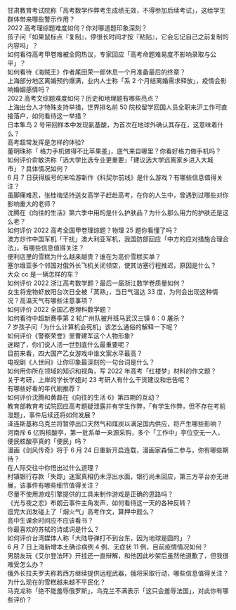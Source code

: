 甘肃教育考试院称「高考数学作弊考生成绩无效，不得参加后续考试」，这给学生群体带来哪些警示作用？  
2022 高考理综题难度如何？你对哪道题印象深刻？  
孩子问「如果鼠标点『复制』，停很长时间才按『粘贴』，它会忘记自己之前复制的内容吗」？  
如何看待高考甲卷难被全网热议，专家回应「高考命题难易度不影响录取与公平」？  
如何看待《海贼王》作者尾田荣一郎休息一个月准备最后的终章？  
上海部分地区离婚预约爆满，业内人士称「系 2 个月结离婚需求释放」，疫情会影响婚姻感情吗？  
2022 高考文综题难度如何？历史和地理题有哪些亮点？  
上海出台人才特殊支持举措，世界排名前 50 院校留学回国人员全职来沪工作可直接落户，如何看待这一举措？  
日本隼鸟 2 号带回样本中发现氨基酸，为首次在地球外确认其存在，这意味着什么？  
高考超常发挥是怎样的体验?  
董明珠称「 格力手机做得不比苹果差」，底气来自哪里？你看好格力做手机吗？  
如何评价俞敏洪称「选大学比选专业更重要」「建议选大学远离家乡进入大城市」？具体情况如何？  
6 月 7 日获得版号的米哈游新作《科契尔前线》是什么游戏？有哪些信息值得关注？  
虽脚痛难忍，张桂梅坚持送女高学子赶赴高考，在你的人生中，曾遇到过哪些对你影响重大的老师？  
沈腾在《向往的生活》第六季中用的是什么护肤品？为什么那么用力的护肤还是这么老？  
如何评价 2022 高考全国甲卷理综题？物理 25 题你看懂了吗？  
澳方炒作中国军机「干扰」澳大利亚军机，我国防部回应「中方的应对措施合理合法」，有哪些信息值得关注？  
便利店里的雪糕为什么越来越贵？谁在为高价雪糕买单？  
塞尔维亚多个邻国对俄外长飞机关闭领空，使其访塞行程推迟，原因是什么？  
大众 cc 是一辆怎样的车？  
如何评价 2022 浙江高考数学题？最后一届浙江数学卷质量如何？  
女生将宠物虾放阳台次日全被「蒸熟」，当日气温达 33 度，为何会出现这种情况？高温天气有哪些注意事项？  
如何评价 2022 全国乙卷理科数学题？  
如何看待中超新赛季第 2 轮广州队被升班马武汉三镇 6：0 屠杀？  
7 岁孩子问「为什么计算机会死机」该怎么通俗的解释一下呢？  
如何评价《警察荣誉》里曹建军这个人物形象?  
迷糊了，你们说人活一世到底什么最重要呢？  
目前来看，四大国产乙女游戏中谁文案水平最高？  
电视剧《人世间》让你印象最深刻的一句台词是什么？  
如何用你所在领域的知识和视角，写 2022 年高考「红楼梦」材料的作文题？  
关于考研，上岸的学长学姐对 23 考研人有什么干货建议和忠告呢？  
有哪些好看的年代剧推荐？  
如何评价沈腾和黄磊在《向往的生活  6》第四期的互动？  
教育部教育考试院回应高考题疑泄露并有学生作弊，「有学生作弊，但不存在考前泄题」，事件后续还将如何发展？  
泽连斯基称乌克兰将暂停出口天然气和煤炭以满足国内供应，将产生哪些影响？  
河南斥 6 亿购核酸亭，第一批系单一来源采购，多个「工作中」亭位空无一人，便民核酸亭真的「便民」吗？  
漫画《剑风传奇》将于 6 月 24 日重新开启连载，漫画家森恒二参与，你有哪些期待？  
在人际交往中你悟出过什么道理？  
村镇银行存款「失踪」迷案真相仍未浮出水面，银行尚未回应，第三方平台亦无进展，该事件有哪些细节值得关注？  
尽量不使用游戏引擎提供的工具来制作游戏是正确的思路吗？  
《光与夜之恋》布朗云事件主角发声，如何看待这一天的各种反转？  
逛完大润发碰上了「烟火气」高考作文，算押中题么？  
高中生课余时间应不应该看书？  
你最喜欢的苏轼的诗或词是什么？  
如何评价台湾媒体人称「大陆导弹打不到台东，因为地球是圆的」？  
6 月 7 日上海新增本土确诊病例 4 例、无症状 11 例，目前疫情情况如何？  
男朋友玩《艾尔登法环》开挂还一直辩解，和他因此吵架后虽然他道歉了，但我很难受怎么办？  
俄外长拉夫罗夫称若西方继续提供远程武器，俄将采取行动，哪些信息值得关注？  
为什么现在的雪糕越来越不平民化？  
马克龙称「绝不能羞辱俄罗斯」，乌克兰不满表示「这只会羞辱法国」，对此你有哪些评价？  
